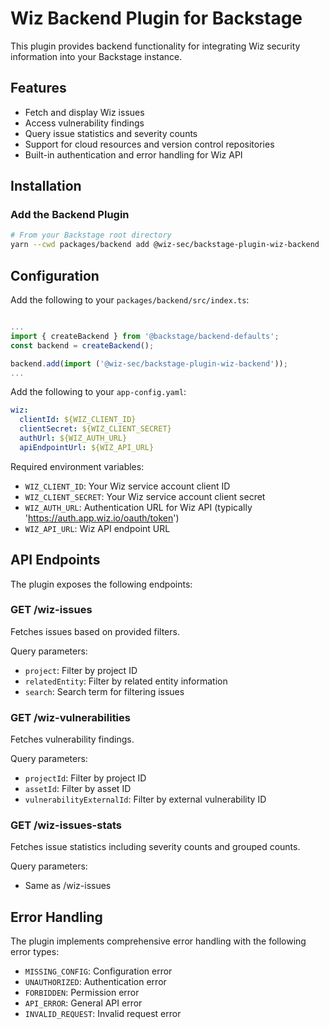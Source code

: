 # Wiz Backend Plugin for Backstage

This plugin provides backend functionality for integrating Wiz security information into your Backstage instance.

## Features

- Fetch and display Wiz issues
- Access vulnerability findings
- Query issue statistics and severity counts
- Support for cloud resources and version control repositories
- Built-in authentication and error handling for Wiz API

## Installation

### Add the Backend Plugin

```bash
# From your Backstage root directory
yarn --cwd packages/backend add @wiz-sec/backstage-plugin-wiz-backend
```

## Configuration

Add the following to your `packages/backend/src/index.ts`:

```typescript

...
import { createBackend } from '@backstage/backend-defaults';
const backend = createBackend();

backend.add(import ('@wiz-sec/backstage-plugin-wiz-backend'));
...
```

Add the following to your `app-config.yaml`:

```yaml
wiz:
  clientId: ${WIZ_CLIENT_ID}
  clientSecret: ${WIZ_CLIENT_SECRET}
  authUrl: ${WIZ_AUTH_URL}
  apiEndpointUrl: ${WIZ_API_URL}
```

Required environment variables:

- `WIZ_CLIENT_ID`: Your Wiz service account client ID
- `WIZ_CLIENT_SECRET`: Your Wiz service account client secret
- `WIZ_AUTH_URL`: Authentication URL for Wiz API (typically 'https://auth.app.wiz.io/oauth/token')
- `WIZ_API_URL`: Wiz API endpoint URL

## API Endpoints

The plugin exposes the following endpoints:

### GET /wiz-issues

Fetches issues based on provided filters.

Query parameters:

- `project`: Filter by project ID
- `relatedEntity`: Filter by related entity information
- `search`: Search term for filtering issues

### GET /wiz-vulnerabilities

Fetches vulnerability findings.

Query parameters:

- `projectId`: Filter by project ID
- `assetId`: Filter by asset ID
- `vulnerabilityExternalId`: Filter by external vulnerability ID

### GET /wiz-issues-stats

Fetches issue statistics including severity counts and grouped counts.

Query parameters:

- Same as /wiz-issues

## Error Handling

The plugin implements comprehensive error handling with the following error types:

- `MISSING_CONFIG`: Configuration error
- `UNAUTHORIZED`: Authentication error
- `FORBIDDEN`: Permission error
- `API_ERROR`: General API error
- `INVALID_REQUEST`: Invalid request error
